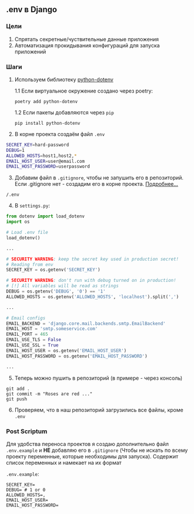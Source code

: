 ## .env в Django

### Цели

1. Спрятать секретные/чуствительные данные приложения
2. Автоматизация прокидывания конфигураций для запуска приложений

### Шаги
1. Используем библиотеку [python-dotenv](https://pypi.org/project/python-dotenv/)

    1.1 Если виртуальное окружение создано через poetry:
    ```
    poetry add python-dotenv
    ```
   
    1.2 Если пакеты добавляются через `pip`
    ```
    pip install python-dotenv
    ```

2. В корне проекта создаём файл `.env`
```bash
SECRET_KEY=hard-password
DEBUG=1
ALLOWED_HOSTS=host1,host2,*
EMAIL_HOST_USER=user@email.com
EMAIL_HOST_PASSWORD=userpassword
```

3. Добавим файл в `.gitignore`, чтобы не запушить его в репозиторий. Если .gitignore нет - создадим его в корне проекта.
[Подробнее...](https://www.atlassian.com/ru/git/tutorials/saving-changes/gitignore)
```
/.env
```

4. В `settings.py`:
```python
from dotenv import load_dotenv
import os

# Load .env file
load_dotenv()

...

# SECURITY WARNING: keep the secret key used in production secret!
# Reading from env
SECRET_KEY = os.getenv('SECRET_KEY')

# SECURITY WARNING: don't run with debug turned on in production!
# [!] All variables will be read as strings
DEBUG = os.getenv('DEBUG', '0') == '1'
ALLOWED_HOSTS = os.getenv('ALLOWED_HOSTS', 'localhost').split(',')

...

# Email configs
EMAIL_BACKEND = 'django.core.mail.backends.smtp.EmailBackend'
EMAIL_HOST = 'smtp.someservice.com'
EMAIL_PORT = 465
EMAIL_USE_TLS = False
EMAIL_USE_SSL = True
EMAIL_HOST_USER = os.getenv('EMAIL_HOST_USER')
EMAIL_HOST_PASSWORD = os.getenv('EMAIL_HOST_PASSWORD')

...

```
5. Теперь можно пушить в репозиторий (в примере - через консоль)
```
git add .
git commit -m "Roses are red ..."
git push
```

6. Проверяем, что в наш репозиторий загрузились все файлы, кроме `.env`

### Post Scriptum
Для удобства переноса проектов я создаю дополнительно файл `.env.example` и __НЕ__ добавляю его в `.gitignore`
(Чтобы не искать по всему проекту переменные, которые необходимы для запуска). Содержит список переменных и намекает на их формат

`.env.example`:
```
SECRET_KEY=
DEBUG= # 1 or 0 
ALLOWED_HOSTS=,
EMAIL_HOST_USER=
EMAIL_HOST_PASSWORD=
```
